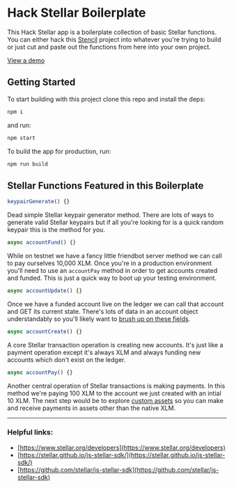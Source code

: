 # Hack Stellar Boilerplate

This Hack Stellar app is a boilerplate collection of basic Stellar functions. You can either hack this [Stencil](https://stenciljs.com) project into whatever you're trying to build or just cut and paste out the functions from here into your own project.

[View a demo](https://hack-stellar.now.sh)

## Getting Started

To start building with this project clone this repo and install the deps:

```bash
npm i
```

and run:

```bash
npm start
```

To build the app for production, run:

```bash
npm run build
```

## Stellar Functions Featured in this Boilerplate

```ts
keypairGenerate() {}
```
Dead simple Stellar keypair generator method. There are lots of ways to generate valid Stellar keypairs but if all you're looking for is a quick random keypair this is the method for you.

```ts
async accountFund() {}
```
While on testnet we have a fancy little friendbot server method we can call to pay ourselves 10,000 XLM. Once you're in a production environment you'll need to use an `accountPay` method in order to get accounts created and funded. This is just a quick way to boot up your testing environment.

```ts
async accountUpdate() {}
```
Once we have a funded account live on the ledger we can call that account and GET its current state. There's lots of data in an account object understandably so you'll likely want to [brush up on these fields](https://www.stellar.org/developers/guides/concepts/accounts.html).

```ts
async accountCreate() {}
```
A core Stellar transaction operation is creating new accounts. It's just like a payment operation except it's always XLM and always funding new accounts which don't exist on the ledger.

```ts
async accountPay() {}
```
Another central operation of Stellar transactions is making payments. In this method we're paying 100 XLM to the account we just created with an intial 10 XLM. The next step would be to explore [custom assets](https://www.stellar.org/developers/guides/concepts/assets.html) so you can make and receive payments in assets other than the native XLM.

---

### Helpful links:
- [https://www.stellar.org/developers](https://www.stellar.org/developers)
- [https://stellar.github.io/js-stellar-sdk/](https://stellar.github.io/js-stellar-sdk/)
- [https://github.com/stellar/js-stellar-sdk](https://github.com/stellar/js-stellar-sdk)